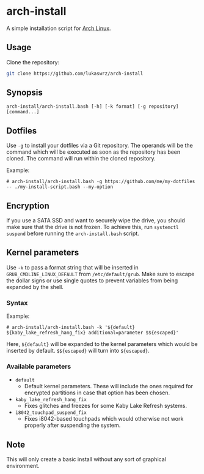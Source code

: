 # arch-install

A simple installation script for [Arch Linux](https://archlinux.org/).

## Usage

Clone the repository:

```bash
git clone https://github.com/lukaswrz/arch-install
```

## Synopsis

`arch-install/arch-install.bash [-h] [-k format] [-g repository] [command...]`

## Dotfiles

Use `-g` to install your dotfiles via a Git repository. The operands will be
the command which will be executed as soon as the repository has been cloned.
The command will run within the cloned repository.

Example:

`# arch-install/arch-install.bash -g https://github.com/me/my-dotfiles -- ./my-install-script.bash --my-option`

## Encryption

If you use a SATA SSD and want to securely wipe the drive, you should make sure
that the drive is not frozen. To achieve this, run `systemctl suspend` before
running the `arch-install.bash` script.

## Kernel parameters

Use `-k` to pass a format string that will be inserted in
`GRUB_CMDLINE_LINUX_DEFAULT` from `/etc/default/grub`. Make sure to escape the
dollar signs or use single quotes to prevent variables from being expanded by
the shell.

### Syntax

Example:

`# arch-install/arch-install.bash -k '${default} ${kaby_lake_refresh_hang_fix} additional=parameter $${escaped}'`

Here, `${default}` will be expanded to the kernel parameters which would be
inserted by default. `$${escaped}` will turn into `${escaped}`.

### Available parameters

* `default`
  * Default kernel parameters. These will include the ones required for
    encrypted partitions in case that option has been chosen.
* `kaby_lake_refresh_hang_fix`
  * Fixes glitches and freezes for some Kaby Lake Refresh systems.
* `i8042_touchpad_suspend_fix`
  * Fixes i8042-based touchpads which would otherwise not work properly after
    suspending the system.

## Note

This will only create a basic install without any sort of graphical environment.
